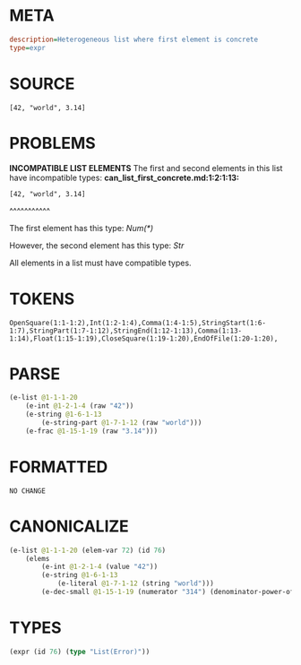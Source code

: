 # META
~~~ini
description=Heterogeneous list where first element is concrete
type=expr
~~~
# SOURCE
~~~roc
[42, "world", 3.14]
~~~
# PROBLEMS
**INCOMPATIBLE LIST ELEMENTS**
The first and second elements in this list have incompatible types:
**can_list_first_concrete.md:1:2:1:13:**
```roc
[42, "world", 3.14]
```
 ^^^^^^^^^^^

The first element has this type:
    _Num(*)_

However, the second element has this type:
    _Str_

All elements in a list must have compatible types.

# TOKENS
~~~zig
OpenSquare(1:1-1:2),Int(1:2-1:4),Comma(1:4-1:5),StringStart(1:6-1:7),StringPart(1:7-1:12),StringEnd(1:12-1:13),Comma(1:13-1:14),Float(1:15-1:19),CloseSquare(1:19-1:20),EndOfFile(1:20-1:20),
~~~
# PARSE
~~~clojure
(e-list @1-1-1-20
	(e-int @1-2-1-4 (raw "42"))
	(e-string @1-6-1-13
		(e-string-part @1-7-1-12 (raw "world")))
	(e-frac @1-15-1-19 (raw "3.14")))
~~~
# FORMATTED
~~~roc
NO CHANGE
~~~
# CANONICALIZE
~~~clojure
(e-list @1-1-1-20 (elem-var 72) (id 76)
	(elems
		(e-int @1-2-1-4 (value "42"))
		(e-string @1-6-1-13
			(e-literal @1-7-1-12 (string "world")))
		(e-dec-small @1-15-1-19 (numerator "314") (denominator-power-of-ten "2") (value "3.14"))))
~~~
# TYPES
~~~clojure
(expr (id 76) (type "List(Error)"))
~~~
